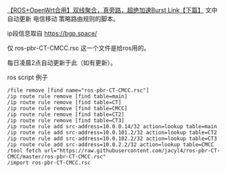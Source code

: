  [【ROS+OpenWrt合用】双线聚合，真旁路，超绝加速Burst Link【下篇】](https://jacyl4.github.io/post/ros-openwrt-burstlink2/) 文中 自动更新 电信移动 策略路由规则的脚本。

ip段信息取自 https://bgp.space/

仅 ros-pbr-CT-CMCC.rsc 这一个文件是给ros用的。

每日凌晨2点自动更新于此（如有更新）。


ros script 例子


```
/file remove [find name="ros-pbr-CT-CMCC.rsc"]
/ip route rule remove [find table=main]
/ip route rule remove [find table=CT]
/ip route rule remove [find table=CMCC]
/ip route rule remove [find table=CT2]
/ip route rule remove [find table=CT3]
/ip route rule add src-address=10.0.0.14/32 action=lookup table=main
/ip route rule add src-address=10.0.101.2/32 action=lookup table=CT2
/ip route rule add src-address=10.0.102.2/32 action=lookup table=CT3
/ip route rule add src-address=10.0.2.2/32 action=lookup table=CMCC
/tool fetch url="https://raw.githubusercontent.com/jacyl4/ros-pbr-CT-CMCC/master/ros-pbr-CT-CMCC.rsc"
/import ros-pbr-CT-CMCC.rsc
```

